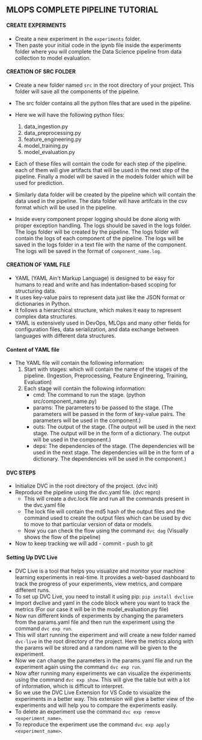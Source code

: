 ## MLOPS COMPLETE PIPELINE TUTORIAL

#### CREATE EXPERIMENTS
- Create a new experiment in the `experiments` folder.
- Then paste your initial code in the ipynb file inside the experiments folder where you will complete the Data Science pipeline from data collection to model evaluation.

#### CREATION OF SRC FOLDER
- Create a new folder named `src` in the root directory of your project. This folder will save all the components of the pipeline.
- The src folder contains all the python files that are used in the pipeline.
- Here we will have the following python files:
    1. data_ingestion.py
    2. data_preprocessing.py
    3. feature_engineering.py
    4. model_training.py
    5. model_evaluation.py

- Each of these files will contain the code for each step of the pipeline. each of them will give artifacts that will be used in the next step of the pipeline. Finally a model will be saved in the models folder which will be used for prediction.
- Similarly data folder will be created by the pipeline which will contain the data used in the pipeline. The data folder will have artifcats in the csv format which will be used in the pipeline.
- Inside every component proper logging should be done along with proper exception handling. The logs should be saved in the logs folder. The logs folder will be created by the pipeline. The logs folder will contain the logs of each component of the pipeline. The logs will be saved in the logs folder in a text file with the name of the component. The logs will be saved in the format of `component_name.log`.


#### CREATION OF YAML FILE
- YAML (YAML Ain't Markup Language) is designed to be easy for humans to read and write and has indentation-based scoping for structuring data.
- It uses key-value pairs to represent data just like the JSON format or dictionaries in Python.
- It follows a hierarchical structure, which makes it easy to represent complex data structures.
- YAML is extensively used in DevOps, MLOps and many other fields for configuration files, data serialization, and data exchange between languages with different data structures.

#### Content of YAML file
- The YAML file will contain the following information:
    1. Start with stages: which will contain the name of the stages of the pipeline. (Ingestion, Preprocessing, Feature Engineering, Training, Evaluation)
    2. Each stage will contain the following information:
        - cmd: The command to run the stage. (python src/component_name.py)
        - params: The parameters to be passed to the stage. (The parameters will be passed in the form of key-value pairs. The parameters will be used in the component.)
        - outs: The output of the stage. (The output will be used in the next stage. The output will be in the form of a dictionary. The output will be used in the component.)
        - deps: The dependencies of the stage. (The dependencies will be used in the next stage. The dependencies will be in the form of a dictionary. The dependencies will be used in the component.)


#### DVC STEPS
- Initialize DVC in the root directory of the project. (dvc init)
- Reproduce the pipeline using the dvc.yaml file. (dvc repro)
    - This will create a dvc.lock file and run all the commands present in the dvc.yaml file
    - The lock file will contain the md5 hash of the output files and the command used to create the output files which can be used by dvc to move to that particular version of data or models. 
    - Now you can check the flow using the command `dvc dag` (Visually shows the flow of the pipeline)
- Now to keep tracking we will add - commit - push to git 


#### Setting Up DVC Live
- DVC Live is a tool that helps you visualize and monitor your machine learning experiments in real-time. It provides a web-based dashboard to track the progress of your experiments, view metrics, and compare different runs.
- To set up DVC Live, you need to install it using pip: `pip install dvclive`
- Import dvclive and yaml in the code block where you want to track the metrics (For our case it will be in the model_evaluation.py file)
- Now run different kinds of experiments by changing the parameters from the params.yaml file and then run the experiment using the command `dvc exp run`.
- This will start running the experiment and will create a new folder named `dvc-live` in the root directory of the project. Here the metrics along with the params will be stored and a random name will be given to the experiment.
- Now we can change the parameters in the params.yaml file and run the experiment again using the command `dvc exp run`.
- Now after running many experiments we can visualize the experiments using the command `dvc exp show`. This will give the table but with a lot of information, which is difficult to interpret.
- So we use the DVC Live Extension for VS Code to visualize the experiments in a better way. This extension will give a better view of the experiments and will help you to compare the experiments easily.
- To delete an experiment use the command `dvc exp remove <experiment_name>`.
- To reproduce the experiment use the command `dvc exp apply <experiment_name>`.
